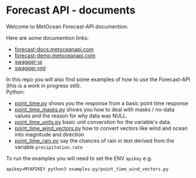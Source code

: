 # Forecast API - documents

Welcome to MetOcean Forecast-API documention.

Here are some documention links:
* [forecast-docs.metoceanapi.com](https://forecast-docs.metoceanapi.com)
* [forecast-demo.metoceanapi.com](https://forecast-demo.metoceanapi.com)
* [swagger-ui](https://forecast-docs.metoceanapi.com/swagger-ui/)
* [swagger.yml](https://forecast-docs.metoceanapi.com/swagger.yml)

In this repo you will also find some examples of how to use the Forecast-API (this is a work in progress still).  
Python:  
* [point_time.py](examples-py/point_time.py) shows you the response from a basic point time response
* [point_time_masks.py](examples-py/point_time_masks.py) shows you how to deal with masks / no-data values and the reason for why data was NULL.
* [point_time_units.py](examples-py/point_time_units.py) basic unit converstion for the variable's data.
* [point_time_wind_vectors.py](examples-py/point_time_vectors.py) how to convert vectors like wind and ocean into magnitude and direction.
* [point_time_rain.py](examples-py/point_time_rain.py) say the chances of rain in text derived from the variable `precipitation.rate`

To run the examples you will need to set the ENV `apikey` e.g.
```
apikey=MYAPIKEY python3 examples-py/point_time_wind_vectors.py
```

